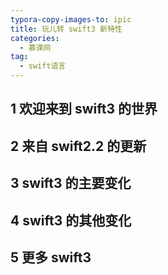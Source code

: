 ```yaml
---
typora-copy-images-to: ipic
title: 玩儿转 swift3 新特性
categories:
  - 慕课网
tag:
  - swift语言
---
```




## 1 欢迎来到 swift3 的世界



## 2 来自 swift2.2 的更新

## 3 swift3 的主要变化

## 4 swift3 的其他变化

## 5 更多 swift3

